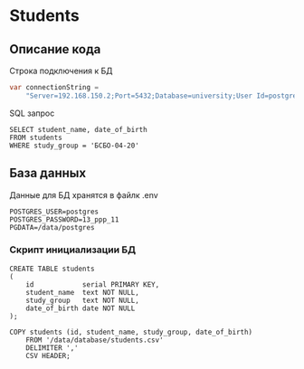# Students



## Описание кода

Строка подключения к БД

```csharp
var connectionString =
    "Server=192.168.150.2;Port=5432;Database=university;User Id=postgres;Password=13_ppp_11;Pooling=true;";
```

SQL запрос

```postgresql
SELECT student_name, date_of_birth
FROM students
WHERE study_group = 'БСБО-04-20'
```


## База данных

Данные для БД хранятся в файлк .env

```text
POSTGRES_USER=postgres
POSTGRES_PASSWORD=13_ppp_11
PGDATA=/data/postgres
```

### Скрипт инициализации БД
```postgresql
CREATE TABLE students
(
    id            serial PRIMARY KEY,
    student_name  text NOT NULL,
    study_group   text NOT NULL,
    date_of_birth date NOT NULL
);

COPY students (id, student_name, study_group, date_of_birth)
    FROM '/data/database/students.csv'
    DELIMITER ','
    CSV HEADER;
```